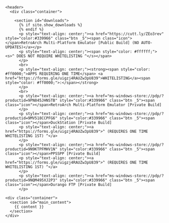 <html lang="{{ site.lang | default: "en-US" }}">
  <head>
    <meta charset='utf-8'>
    <meta http-equiv="X-UA-Compatible" content="IE=edge">
    <meta name="viewport" content="width=device-width, initial-scale=1">
    <link rel="stylesheet" href="{{ '/assets/css/style.css?v=' | append: site.github.build_revision | relative_url }}">

  </head>

  <body>

    <header>
      <div class="container">

        <section id="downloads">
          {% if site.show_downloads %}
          {% endif %}
          <p style="text-align: center;"><a href="https://cutt.ly/ZEo3rev" style="color:#339966" class="btn _5"><span class="icon"></span>RetroArch Multi-Platform Emulator [Public Build] (NO AUTO-UPDATES)</a></p>
          <p style="text-align: center;"><span style="color: #ffffff;"><s>^ DOES NOT REQUIRE WHITELISTING ^</s></span>
          </p>
          <br>
          <p style="text-align: center;"><strong><span style="color: #ff0000;">APPS REQUIRING ONE TIME</span> <a href="https://forms.gle/uigzj4RAUZw3pU839">WHITELISTING</a><span style="color: #ff0000;">:</span></strong>
          </p>
          <br>
          <p style="text-align: center;"><a href="ms-windows-store://pdp/?productid=9PN845JHNSTB" style="color:#339966" class="btn _5"><span class="icon"></span>RetroArch Multi-Platform Emulator [Private Build]
          </p>
          <p style="text-align: center;"><a href="ms-windows-store://pdp/?productid=9MV518CCPFG6" style="color:#339966" class="btn _5"><span class="icon"></span>DuckStation [Private Build]
          <p style="text-align: center;"><a href="https://forms.gle/uigzj4RAUZw3pU839">^ (REQUIRES ONE TIME WHITELISTING 1ST) ^</a>
          </p>
          <p style="text-align: center;"><a href="ms-windows-store://pdp/?productid=9N9KTPFMHV1N" style="color:#339966" class="btn _5"><span class="icon"></span>PPSSPP [Private Build]
          <p style="text-align: center;"><a href="https://forms.gle/uigzj4RAUZw3pU839">^ (REQUIRES ONE TIME WHITELISTING 1ST) ^</a>
          </p>
          <p style="text-align: center;"><a href="ms-windows-store://pdp/?productid=9NQM495XJ2P3" style="color:#339966" class="btn _5"><span class="icon"></span>Durango FTP [Private Build]
          </p>

    <div class="container">
      <section id="main_content">
        {{ content }}
      </section>
    </div>
